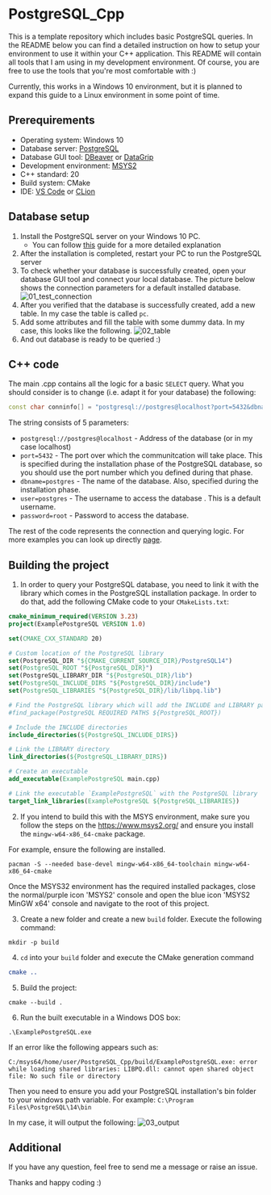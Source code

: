 # PostgreSQL_Cpp #

This is a template repository which includes basic PostgreSQL queries. In the README below you can find a detailed instruction on how to setup your environment to use it within your C++ application. This README will contain all tools that I am using in my development environment. Of course, you are free to use the tools that you're most comfortable with :)

Currently, this works in a Windows 10 environment, but it is planned to expand this guide to a Linux environment in some point of time.

## Prerequirements ##

* Operating system: Windows 10
* Database server: [PostgreSQL](https://www.postgresql.org/download/)
* Database GUI tool: [DBeaver](https://dbeaver.io/) or [DataGrip](https://www.jetbrains.com/datagrip/download/download-thanks.html?platform=windows)
* Development environment: [MSYS2](https://www.msys2.org/)
* C++ standard: 20
* Build system: CMake
* IDE: [VS Code](https://code.visualstudio.com/) or [CLion](https://www.jetbrains.com/clion/)

## Database setup ##

1. Install the PostgreSQL server on your Windows 10 PC.
    + You can follow [this](https://www.2ndquadrant.com/en/blog/pginstaller-install-postgresql/) guide for a more detailed explanation
2. After the installation is completed, restart your PC to run the PostgreSQL server
3. To check whether your database is successfully created, open your database GUI tool and connect your local database. The picture below shows the connection parameters for a default installed database.
![01_test_connection](/Assets/01_db_connection_test.PNG)
4. After you verified that the database is successfully created, add a new table. In my case the table is called `pc`.
5. Add some attributes and fill the table with some dummy data. In my case, this looks like the following. 
![02_table](/Assets/02_table.PNG)
6. And out database is ready to be queried :)

## C++ code ##

The main .cpp contains all the logic for a basic `SELECT` query. What you should consider is to change (i.e. adapt it for your database) the following:
```cpp
const char conninfo[] = "postgresql://postgres@localhost?port=5432&dbname=postgres&user=postgres&password=root";
```
The string consists of 5 parameters:
* `postgresql://postgres@localhost` - Address of the database (or in my case localhost)
* `port=5432` - The port over which the communitcation will take place. This is specified during the installation phase of the PostgreSQL database, so you should use the port number which you defined during that phase.
* `dbname=postgres` - The name of the database. Also, specified during the installation phase.
* `user=postgres` - The username to access the database . This is a default username.
* `password=root` - Password to access the database.

The rest of the code represents the connection and querying logic. For more examples you can look up directly [page](https://gist.github.com/ictlyh/12fe787ec265b33fd7e4b0bd08bc27cb).

## Building the project ##

1. In order to query your PostgreSQL database, you need to link it with the library which comes in the PostgreSQL installation package. In order to do that, add the following CMake code to your `CMakeLists.txt`:

```cmake
cmake_minimum_required(VERSION 3.23)
project(ExamplePostgreSQL VERSION 1.0)

set(CMAKE_CXX_STANDARD 20)

# Custom location of the PostgreSQL library
set(PostgreSQL_DIR "${CMAKE_CURRENT_SOURCE_DIR}/PostgreSQL14")
set(PostgreSQL_ROOT "${PostgreSQL_DIR}")
set(PostgreSQL_LIBRARY_DIR "${PostgreSQL_DIR}/lib")
set(PostgreSQL_INCLUDE_DIRS "${PostgreSQL_DIR}/include")
set(PostgreSQL_LIBRARIES "${PostgreSQL_DIR}/lib/libpq.lib")

# Find the PostgreSQL library which will add the INCLUDE and LIBRARY paths
#find_package(PostgreSQL REQUIRED PATHS ${PostgreSQL_ROOT})

# Include the INCLUDE directories
include_directories(${PostgreSQL_INCLUDE_DIRS})

# Link the LIBRARY directory
link_directories(${PostgreSQL_LIBRARY_DIRS})

# Create an executable
add_executable(ExamplePostgreSQL main.cpp)

# Link the executable `ExamplePostgreSQL` with the PostgreSQL library
target_link_libraries(ExamplePostgreSQL ${PostgreSQL_LIBRARIES})
```

2. If you intend to build this with the MSYS environment, make sure you follow the steps on the https://www.msys2.org/ and ensure you install the
`mingw-w64-x86_64-cmake` package. 

For example, ensure the following are installed.

```shell
pacman -S --needed base-devel mingw-w64-x86_64-toolchain mingw-w64-x86_64-cmake
```

Once the MSYS32 environment has the required installed packages, close the normal/purple icon 'MSYS2' console and open the blue icon 'MSYS2 MinGW x64' console and navigate to the root of this project.

3. Create a new folder and create a new `build` folder. Execute the following command:
```shell
mkdir -p build
```
4. `cd` into your `build` folder and execute the CMake generation command
```cmake
cmake ..
```
5. Build the project:
```shell
cmake --build .
```
6. Run the built executable in a Windows DOS box:
```shell
.\ExamplePostgreSQL.exe
```
If an error like the following appears such as:
```shell
C:/msys64/home/user/PostgreSQL_Cpp/build/ExamplePostgreSQL.exe: error while loading shared libraries: LIBPQ.dll: cannot open shared object file: No such file or directory
```
Then you need to ensure you add your PostgreSQL installation's bin folder to your windows path variable. For example: `C:\Program Files\PostgreSQL\14\bin`

In my case, it will output the following:
![03_output](/Assets/03_output.PNG)


## Additional ##

If you have any question, feel free to send me a message or raise an issue.

Thanks and happy coding :)
